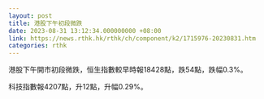 ```yaml
---
layout: post
title: 港股下午初段微跌
date: 2023-08-31 13:12:34.000000000 +08:00
link: https://news.rthk.hk/rthk/ch/component/k2/1715976-20230831.htm
categories: rthk
---
```


港股下午開市初段微跌，恒生指數較早時報18428點，跌54點，跌幅0.3%。

科技指數報4207點，升12點，升幅0.29%。
